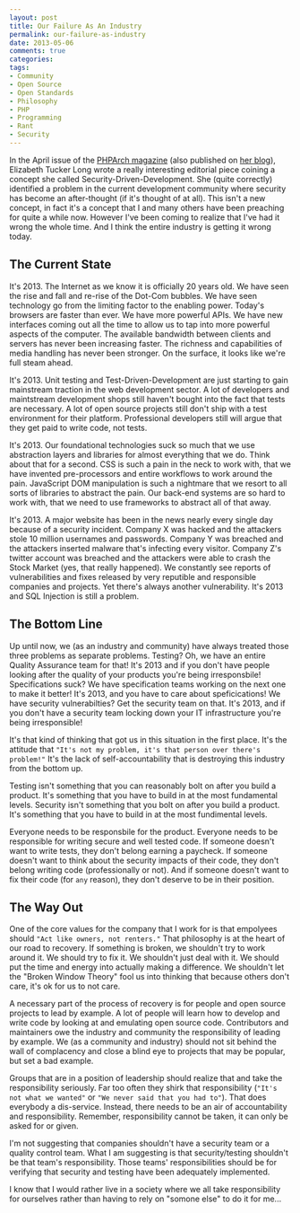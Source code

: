 ```yaml
---
layout: post
title: Our Failure As An Industry
permalink: our-failure-as-industry
date: 2013-05-06
comments: true
categories:
tags:
- Community
- Open Source
- Open Standards
- Philosophy
- PHP
- Programming
- Rant
- Security
---
```



In the April issue of the [PHPArch magazine](http://www.phparch.com/) (also published on [her blog](http://www.alittleofboth.com/2013/05/security-driven-development/)), Elizabeth Tucker Long wrote a really interesting editorial piece coining a concept she called Security-Driven-Development. She (quite correctly) identified a problem in the current development community where security has become an after-thought (if it's thought of at all). This isn't a new concept, in fact it's a concept that I and many others have been preaching for quite a while now. However I've been coming to realize that I've had it wrong the whole time. And I think the entire industry is getting it wrong today.
<!--more-->
## The Current State



It's 2013. The Internet as we know it is officially 20 years old. We have seen the rise and fall and re-rise of the Dot-Com bubbles. We have seen technology go from the limiting factor to the enabling power. Today's browsers are faster than ever. We have more powerful APIs. We have new interfaces coming out all the time to allow us to tap into more powerful aspects of the computer. The available bandwidth between clients and servers has never been increasing faster. The richness and capabilities of media handling has never been stronger. On the surface, it looks like we're full steam ahead.

It's 2013. Unit testing and Test-Driven-Development are just starting to gain mainstream traction in the web development sector. A lot of developers and maintstream development shops still haven't bought into the fact that tests are necessary. A lot of open source projects still don't ship with a test environment for their platform. Professional developers still will argue that they get paid to write code, not tests.

It's 2013. Our foundational technologies suck so much that we use abstraction layers and libraries for almost everything that we do. Think about that for a second. CSS is such a pain in the neck to work with, that we have invented pre-processors and entire workflows to work around the pain. JavaScript DOM manipulation is such a nightmare that we resort to all sorts of libraries to abstract the pain. Our back-end systems are so hard to work with, that we need to use frameworks to abstract all of that away.

It's 2013. A major website has been in the news nearly every single day because of a security incident. Company X was hacked and the attackers stole 10 million usernames and passwords. Company Y was breached and the attackers inserted malware that's infecting every visitor. Company Z's twitter account was breached and the attackers were able to crash the Stock Market (yes, that really happened). We constantly see reports of vulnerabilities and fixes released by very reputible and responsible companies and projects. Yet there's always another vulnerability. It's 2013 and SQL Injection is still a problem.

## The Bottom Line



Up until now, we (as an industry and community) have always treated those three problems as separate problems. Testing? Oh, we have an entire Quality Assurance team for that! It's 2013 and if you don't have people looking after the quality of your products you're being irresponsbile! Specifications suck? We have specification teams working on the next one to make it better! It's 2013, and you have to care about speficications! We have security vulnerabilties? Get the security team on that. It's 2013, and if you don't have a security team locking down your IT infrastructure you're being irresponsible!

It's that kind of thinking that got us in this situation in the first place. It's the attitude that `"It's not my problem, it's that person over there's problem!"` It's the lack of self-accountability that is destroying this industry from the bottom up.

Testing isn't something that you can reasonably bolt on after you build a product. It's something that you have to build in at the most fundamental levels. Security isn't something that you bolt on after you build a product. It's something that you have to build in at the most fundimental levels.

Everyone needs to be responsbile for the product. Everyone needs to be responsible for writing secure and well tested code. If someone doesn't want to write tests, they don't belong earning a paycheck. If someone doesn't want to think about the security impacts of their code, they don't belong writing code (professionally or not). And if someone doesn't want to fix their code (for `any` reason), they don't deserve to be in their position.
## The Way Out



One of the core values for the company that I work for is that empolyees should `"Act like owners, not renters."` That philosophy is at the heart of our road to recovery. If something is broken, we shouldn't try to work around it. We should try to fix it. We shouldn't just deal with it. We should put the time and energy into actually making a difference. We shouldn't let the "Broken Window Theory" fool us into thinking that because others don't care, it's ok for us to not care.

A necessary part of the process of recovery is for people and open source projects to lead by example. A lot of people will learn how to develop and write code by looking at and emulating open source code. Contributors and maintainers owe the industry and community the responsibility of leading by example. We (as a community and industry) should not sit behind the wall of complacency and close a blind eye to projects that may be popular, but set a bad example.

Groups that are in a position of leadership should realize that and take the responsibility seriously. Far too often they shirk that responsibility (`"It's not what we wanted"` or `"We never said that you had to"`). That does everybody a dis-service. Instead, there needs to be an air of accountability and responsibility. Remember, responsibility cannot be taken, it can only be asked for or given.

I'm not suggesting that companies shouldn't have a security team or a quality control team. What I am suggesting is that security/testing shouldn't be that team's responsibility. Those teams' responsibilities should be for verifying that security and testing have been adequately implemented.

I know that I would rather live in a society where we all take responsibility for ourselves rather than having to rely on "somone else" to do it for me...